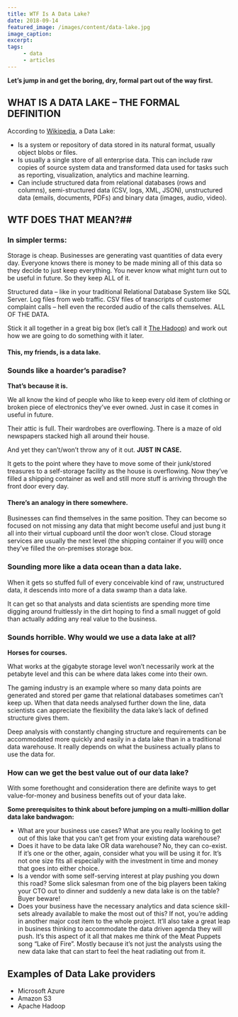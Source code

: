 ```yaml
---
title: WTF Is A Data Lake?
date: 2018-09-14
featured_image: /images/content/data-lake.jpg
image_caption: 
excerpt: 
tags: 
     - data
     - articles
---
```

**Let’s jump in and get the boring, dry, formal part out of the way first.**

## WHAT IS A DATA LAKE &#8211; THE FORMAL DEFINITION

According to [Wikipedia](https://en.wikipedia.org/wiki/Data_lake), a Data Lake:

  * Is a system or repository of data stored in its natural format, usually object blobs or files.
  * Is usually a single store of all enterprise data. This can include raw copies of source system data and transformed data used for tasks such as reporting, visualization, analytics and machine learning.
  * Can include structured data from relational databases (rows and columns), semi-structured data (CSV, logs, XML, JSON), unstructured data (emails, documents, PDFs) and binary data (images, audio, video).

## WTF DOES THAT MEAN?##

### In simpler terms:

Storage is cheap. Businesses are generating vast quantities of data every day. Everyone knows there is money to be made mining all of this data so they decide to just keep everything. You never know what might turn out to be useful in future. So they keep ALL of it.

Structured data &#8211; like in your traditional Relational Database System like SQL Server. Log files from web traffic. CSV files of transcripts of customer complaint calls &#8211; hell even the recorded audio of the calls themselves. ALL OF THE DATA.

Stick it all together in a great big box (let’s call it [The Hadoop][1]) and work out how we are going to do something with it later.

#### This, my friends, is a data lake.

### Sounds like a hoarder’s paradise?

**That’s because it is.**

We all know the kind of people who like to keep every old item of clothing or broken piece of electronics they’ve ever owned. Just in case it comes in useful in future.

Their attic is full. Their wardrobes are overflowing. There is a maze of old newspapers stacked high all around their house.

And yet they can’t/won’t throw any of it out. **JUST IN CASE.**

It gets to the point where they have to move some of their junk/stored treasures to a self-storage facility as the house is overflowing. Now they’ve filled a shipping container as well and still more stuff is arriving through the front door every day.

#### There’s an analogy in there somewhere.

Businesses can find themselves in the same position. They can become so focused on not missing any data that might become useful and just bung it all into their virtual cupboard until the door won’t close. Cloud storage services are usually the next level (the shipping container if you will) once they’ve filled the on-premises storage box.

### Sounding more like a data ocean than a data lake.

When it gets so stuffed full of every conceivable kind of raw, unstructured data, it descends into more of a data swamp than a data lake.

It can get so that analysts and data scientists are spending more time digging around fruitlessly in the dirt hoping to find a small nugget of gold than actually adding any real value to the business.

### Sounds horrible. Why would we use a data lake at all?

**Horses for courses.**

What works at the gigabyte storage level won’t necessarily work at the petabyte level and this can be where data lakes come into their own.

The gaming industry is an example where so many data points are generated and stored per game that relational databases sometimes can’t keep up. When that data needs analysed further down the line, data scientists can appreciate the flexibility the data lake’s lack of defined structure gives them.

Deep analysis with constantly changing structure and requirements can be accommodated more quickly and easily in a data lake than in a traditional data warehouse. It really depends on what the business actually plans to use the data for.

### How can we get the best value out of our data lake?

With some forethought and consideration there are definite ways to get value-for-money and business benefits out of your data lake.

**Some prerequisites to think about before jumping on a multi-million dollar data lake bandwagon:**

  * What are your business use cases? What are you really looking to get out of this lake that you can’t get from your existing data warehouse?
  * Does it have to be data lake OR data warehouse? No, they can co-exist. If it’s one or the other, again, consider what you will be using it for. It’s not one size fits all especially with the investment in time and money that goes into either choice.
  * Is a vendor with some self-serving interest at play pushing you down this road? Some slick salesman from one of the big players been taking your CTO out to dinner and suddenly a new data lake is on the table? Buyer beware!
  * Does your business have the necessary analytics and data science skill-sets already available to make the most out of this? If not, you’re adding in another major cost item to the whole project. It&#8217;ll also take a great leap in business thinking to accommodate the data driven agenda they will push. It’s this aspect of it all that makes me think of the Meat Puppets song &#8220;Lake of Fire&#8221;. Mostly because it’s not just the analysts using the new data lake that can start to feel the heat radiating out from it.

## Examples of Data Lake providers

  - Microsoft Azure
  - Amazon S3
  - Apache Hadoop

 [1]: https://alanhylands.com/shiny-new-objects-and-boardroom-buzzword-bingo/